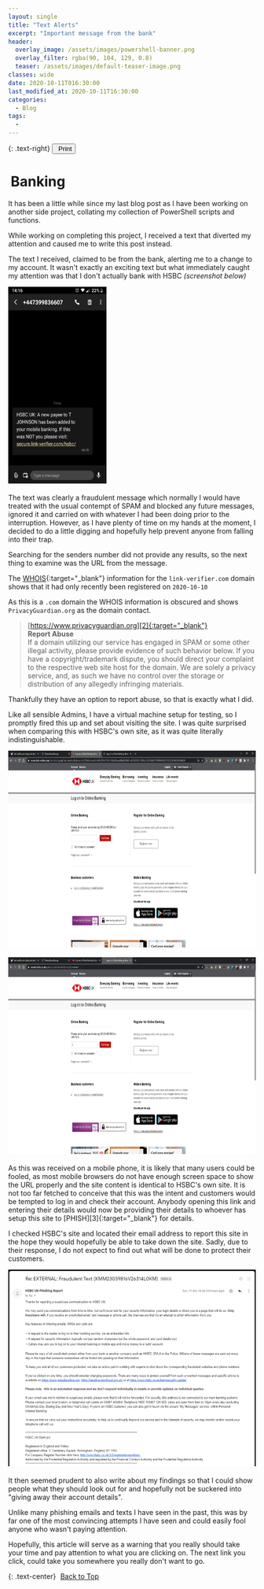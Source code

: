 ```yaml
---
layout: single
title: "Text Alerts"
excerpt: "Important message from the bank"
header:
  overlay_image: /assets/images/powershell-banner.png
  overlay_filter: rgba(90, 104, 129, 0.8)
  teaser: /assets/images/default-teaser-image.png
classes: wide
date: 2020-10-11T016:30:00
last_modified_at: 2020-10-11T16:30:00
categories:
  - Blog
tags:
  - 
---
```


<script src="https://formspree.io/js/formbutton-v1.0.0.min.js" defer></script>
<script>
  window.formbutton=window.formbutton||function(){(formbutton.q=formbutton.q||[]).push(arguments)};
/* customize formbutton here*/
  formbutton("create", {
    action: "https://formspree.io/xvowjgjd",
    buttonImg: "<i class='fas fa-envelope' style='font-size:20px'/>",
    theme: "minimal",
    title: "Contact Me!",
    fields: [
      {
        type: "email",
        label: "Email:",
        name: "email",
        required: true,
        placeholder: "your@email.com"
      },
      {
        type: "textarea",
        label: "Message:",
        name: "message",
        required: true,
        placeholder: "What's on your mind?",
      },
      { type: "submit" }
    ],
    styles: {
      fontFamily: "Roboto",
      fontSize: "1em",
      title: {
        background: "#999999",
      },
      button: {
        background: "#999999",
      }
    },
    initiallyVisible: false
  });
</script>

{: .text-right}
<span style="font-size:11px;"><button onclick="window.print()"><i class="fas fa-print" aria-hidden="true" style="color: black; margin-right:5px;"></i>Print</button></span>

# <i class="fas fa-money-bill-wave" aria-hidden="true" style="color: white; margin-right:5px;"></i> Banking

It has been a little while since my last blog post as I have been working on another side project, collating my collection of PowerShell scripts and functions.

While working on completing this project, I received a text that diverted my attention and caused me to write this post instead.

The text I received, claimed to be from the bank, alerting me to a change to my account. It wasn't exactly an exciting text but what immediately caught my attention was that I don't actually bank with HSBC *(screenshot below)*

<div>
<a href="/assets/images/phishing/dodgey-text.png" data-lightbox="Text Alert" data-title="Text Alert"><img src="/assets/images/phishing/dodgey-text.png" alt="Text Alert" width="200" height="400"/></a>
</div>
<br>
The text was clearly a fraudulent message which normally I would have treated with the usual contempt of SPAM and blocked any future messages, ignored it and carried on with whatever I had been doing prior to the interruption. However, as I have plenty of time on my hands at the moment, I decided to do a little digging and hopefully help prevent anyone from falling into their trap.

Searching for the senders number did not provide any results, so the next thing to examine was the URL from the message.

The [WHOIS][1]{:target="_blank"} information for the `link-verifier.com` domain shows that it had only recently been registered on `2020-10-10`

As this is a `.com` domain the WHOIS information is obscured and shows `PrivacyGuardian.org` as the domain contact.

  > [https://www.privacyguardian.org][2]{:target="_blank"} <br>
  > **Report Abuse** <br>
  > If a domain utilizing our service has engaged in SPAM or some other illegal activity, please provide evidence of such behavior below. If you have a copyright/trademark dispute, you should direct your complaint to the respective web site host for the domain. We are solely a privacy service, and, as such we have no control over the storage or distribution of any allegedly infringing materials.

Thankfully they have an option to report abuse, so that is exactly what I did.

Like all sensible Admins, I have a virtual machine setup for testing, so I promptly fired this up and set about visiting the site. I was quite surprised when comparing this with HSBC's own site, as it was quite literally indistinguishable.

<div>
<a href="/assets/images/phishing/dodgey-site.png" data-lightbox="link-verifier.com" data-title="link-verifier.com"><img src="/assets/images/phishing/dodgey-site.png" alt="link-verifier.com" width="600" height="400"/></a>
</div>
<br>
<div>
<a href="/assets/images/phishing/hsbcs-own-site.png" data-lightbox="www.security.hsbc.co.uk" data-title="www.security.hsbc.co.uk"><img src="/assets/images/phishing/hsbcs-own-site.png" alt="www.security.hsbc.co.uk" width="600" height="400"/></a>
</div>
<br>
As this was received on a mobile phone, it is likely that many users could be fooled, as most mobile browsers do not have enough screen space to show the URL properly and the site content is identical to HSBC's own site. It is not too far fetched to conceive that this was the intent and customers would be tempted to log in and check their account. Anybody opening this link and entering their details would now be providing their details to whoever has setup this site to [PHISH][3]{:target="_blank"} for details.

I checked HSBC's site and located their email address to report this site in the hope they would hopefully be able to take down the site. Sadly, due to their response, I do not expect to find out what will be done to protect their customers.

<div>
<a href="/assets/images/phishing/hsbc-email.png" data-lightbox="HSBC Response" data-title="HSBC Response"><img src="/assets/images/phishing/hsbc-email.png" alt="HSBC Response" width="600" height="400"/></a>
</div>
<br>
It then seemed prudent to also write about my findings so that I could show people what they should look out for and hopefully not be suckered into "giving away their account details".

Unlike many phishing emails and texts I have seen in the past, this was by far one of the most convincing attempts I have seen and could easily fool anyone who wasn't paying attention.

Hopefully, this article will serve as a warning that you really should take your time and pay attention to what you are clicking on. The next link you click, could take you somewhere you really don't want to go.

{: .text-center}
<a href="#" class="btn btn--info btn--small"><i class="fas fa-caret-up" aria-hidden="true" style="color: white; margin-right:5px;"></i>Back to Top</a>

[1]: https://who.is/whois/link-verifier.com
[2]: https://www.privacyguardian.org
[3]: https://www.dictionary.com/browse/phish
